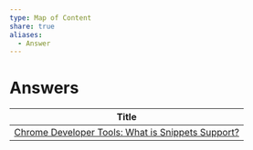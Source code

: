 ```yaml
---
type: Map of Content
share: true
aliases:
  - Answer
---
```


# Answers

| Title                                                                                           |
| ----------------------------------------------------------------------------------------------- |
| [Chrome Developer Tools: What is Snippets Support?](../16425844.md) |

